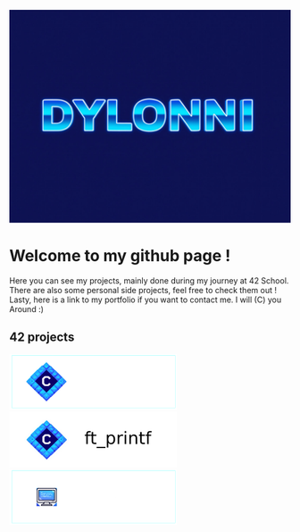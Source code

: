 <!--
**Dylonni/Dylonni** is a ✨ _special_ ✨ repository because its `README.md` (this file) appears on your GitHub profile.

Here are some ideas to get you started:

- 🔭 I’m currently working on ...
- 🌱 I’m currently learning ...
- 👯 I’m looking to collaborate on ...
- 🤔 I’m looking for help with ...
- 💬 Ask me about ...
- 📫 How to reach me: ...
- 😄 Pronouns: ...
- ⚡ Fun fact: ...
-->
![HELLO](./screenshots/banner.jpg)
# Welcome to my github page !

Here you can see my projects, mainly done during my journey at 42 School.
There are also some personal side projects, feel free to check them out !
Lasty, here is a link to my portfolio if you want to contact me. I will (C) you Around :)

## 42 projects

![LIBFT](./screenshots/libftt.png)![PRINTF](./screenshots/printf.png)![b2br](./screenshots/b2br2.png)
